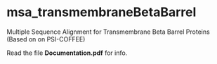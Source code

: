 # msa_transmembraneBetaBarrel
Multiple Sequence Alignment for Transmembrane Beta Barrel Proteins (Based on on PSI-COFFEE)

Read the file **Documentation.pdf** for info. 

